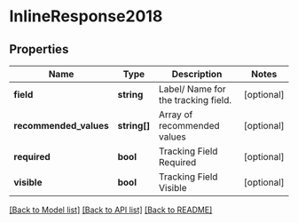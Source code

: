 # InlineResponse2018

## Properties
Name | Type | Description | Notes
------------ | ------------- | ------------- | -------------
**field** | **string** | Label/ Name for the tracking field. | [optional] 
**recommended_values** | **string[]** | Array of recommended values | [optional] 
**required** | **bool** | Tracking Field Required | [optional] 
**visible** | **bool** | Tracking Field Visible | [optional] 

[[Back to Model list]](../README.md#documentation-for-models) [[Back to API list]](../README.md#documentation-for-api-endpoints) [[Back to README]](../README.md)


